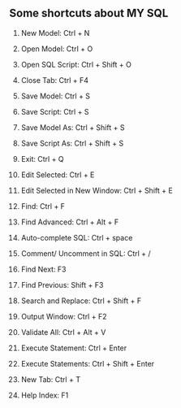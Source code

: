 ## Some shortcuts about MY SQL

1. New Model:
Ctrl + N

2. Open Model:
Ctrl + O

3. Open SQL Script:
Ctrl + Shift + O

4. Close Tab:
Ctrl + F4

5. Save Model:
Ctrl + S

6. Save Script:
Ctrl + S

7. Save Model As:
Ctrl + Shift + S

8. Save Script As:
Ctrl + Shift + S

9. Exit:
Ctrl + Q

10. Edit Selected:
Ctrl + E

11. Edit Selected in New Window:
Ctrl + Shift + E

12. Find:
Ctrl + F

13. Find Advanced:
Ctrl + Alt + F

14. Auto-complete SQL:
Ctrl + space

15. Comment/ Uncomment in SQL:
Ctrl + /

16. Find Next:
F3

17. Find Previous:
Shift + F3

18. Search and Replace:
Ctrl + Shift + F

19. Output Window:
Ctrl + F2

20. Validate All:
Ctrl + Alt + V

21. Execute Statement:
Ctrl + Enter

22. Execute Statements:
Ctrl + Shift + Enter

23. New Tab:
Ctrl + T

24. Help Index:
F1
